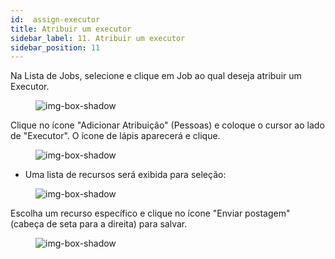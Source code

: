 ```yaml
---
id:  assign-executor
title: Atribuir um executor
sidebar_label: 11. Atribuir um executor
sidebar_position: 11
---
```



Na Lista de Jobs, selecione e clique em Job ao qual deseja atribuir um Executor.

<figure>

![img-box-shadow](/img/university/project-management/assign-executor1.png)
<figcaption></figcaption>
</figure>


Clique no ícone "Adicionar Atribuição" (Pessoas) e coloque o cursor ao lado de "Executor". O ícone de lápis aparecerá e clique. 
 

<figure>

![img-box-shadow](/img/university/project-management/assign-executor2.png)
<figcaption></figcaption>
</figure>

- Uma lista de recursos será exibida para seleção:


<figure>

![img-box-shadow](/img/university/project-management/assign-executor3.png)
<figcaption></figcaption>
</figure>

Escolha um recurso específico e clique no ícone "Enviar postagem" (cabeça de seta para a direita) para salvar.

<figure>

![img-box-shadow](/img/university/project-management/assign-executor4.png)
<figcaption></figcaption>
</figure>

